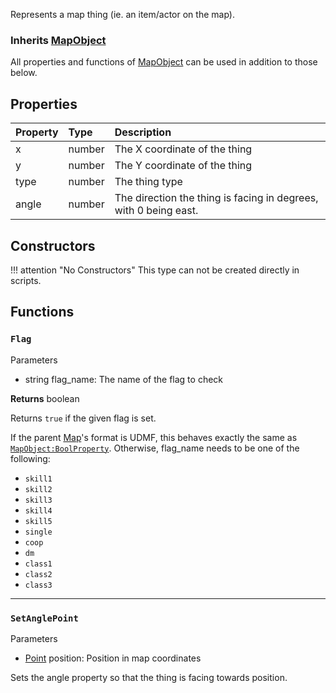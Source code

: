 Represents a map thing (ie. an item/actor on the map).

### Inherits <type>[MapObject](MapObject.md)</type>  
All properties and functions of <type>[MapObject](MapObject.md)</type> can be used in addition to those below.

## Properties

| Property | Type | Description |
|:---------|:-----|:------------|
<prop class="ro">x</prop> | <type>number</type> | The X coordinate of the thing
<prop class="ro">y</prop> | <type>number</type> | The Y coordinate of the thing
<prop class="ro">type</prop> | <type>number</type> | The thing type
<prop class="ro">angle</prop> | <type>number</type> | The direction the thing is facing in degrees, with 0 being east.

## Constructors

!!! attention "No Constructors"
    This type can not be created directly in scripts.

## Functions

### `Flag`

<listhead>Parameters</listhead>

* <type>string</type> <arg>flag_name</arg>: The name of the flag to check

**Returns** <type>boolean</type>

Returns `true` if the given flag is set.

If the parent <type>[Map](Map.md)</type>'s format is UDMF, this behaves exactly the same as <code>[MapObject:BoolProperty](MapObject.md#boolproperty)</code>. Otherwise, <arg>flag_name</arg> needs to be one of the following:

* `skill1`
* `skill2`
* `skill3`
* `skill4`
* `skill5`
* `single`
* `coop`
* `dm`
* `class1`
* `class2`
* `class3`

---
### `SetAnglePoint`

<listhead>Parameters</listhead>

* <type>[Point](Point.md)</type> <arg>position</arg>: Position in map coordinates

Sets the <prop>angle</prop> property so that the thing is facing towards <arg>position</arg>.
